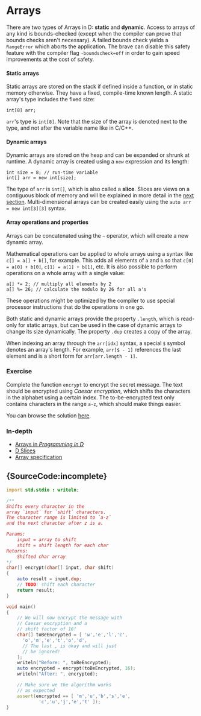 # Arrays

There are two types of Arrays in D: **static** and **dynamic**.
Access to arrays of any kind is bounds-checked (except when the compiler can prove
that bounds checks aren't necessary).
A failed bounds check yields a `RangeError` which aborts the application.
The brave can disable this safety feature with the
compiler flag `-boundscheck=off`
in order to gain speed improvements at the cost of safety.

#### Static arrays

Static arrays are stored on the stack if defined inside a function,
or in static memory otherwise. They have a fixed,
compile-time known length. A static array's type includes
the fixed size:

    int[8] arr;

`arr`'s type is `int[8]`. Note that the size of the array is denoted
next to the type, and not after the variable name like in C/C++.

#### Dynamic arrays

Dynamic arrays are stored on the heap and can be expanded
or shrunk at runtime. A dynamic array is created using a `new` expression
and its length:

    int size = 8; // run-time variable
    int[] arr = new int[size];

The type of `arr` is `int[]`, which is also called a **slice**. Slices
are views on a contiguous block of memory and will be explained
in more detail in the [next section](basics/slices).
Multi-dimensional arrays can be created easily
using the `auto arr = new int[3][3]` syntax.

#### Array operations and properties

Arrays can be concatenated using the `~` operator, which
will create a new dynamic array.

Mathematical operations can
be applied to whole arrays using a syntax like `c[] = a[] + b[]`, for example.
This adds all elements of `a` and `b` so that
`c[0] = a[0] + b[0]`, `c[1] = a[1] + b[1]`, etc. It is also possible
to perform operations on a whole array with a single
value:

    a[] *= 2; // multiply all elements by 2
    a[] %= 26; // calculate the modulo by 26 for all a's

These operations might be optimized
by the compiler to use special processor instructions that
do the operations in one go.

Both static and dynamic arrays provide the property `.length`,
which is read-only for static arrays, but can be used in the case of
dynamic arrays to change its size dynamically. The
property `.dup` creates a copy of the array.

When indexing an array through the `arr[idx]` syntax, a special
`$` symbol denotes an array's length. For example, `arr[$ - 1]` references
the last element and is a short form for `arr[arr.length - 1]`.

### Exercise

Complete the function `encrypt` to encrypt the secret message.
The text should be encrypted using *Caesar encryption*,
which shifts the characters in the alphabet using a certain index.
The to-be-encrypted text only contains characters in the range `a-z`,
which should make things easier.

You can browse the solution [here](https://github.com/dlang-tour/core/issues/227).

### In-depth

- [Arrays in _Programming in D_](http://ddili.org/ders/d.en/arrays.html)
- [D Slices](https://dlang.org/d-array-article.html)
- [Array specification](https://dlang.org/spec/arrays.html)

## {SourceCode:incomplete}

```d
import std.stdio : writeln;

/**
Shifts every character in the
array `input` for `shift` characters.
The character range is limited to `a-z`
and the next character after z is a.

Params:
    input = array to shift
    shift = shift length for each char
Returns:
    Shifted char array
*/
char[] encrypt(char[] input, char shift)
{
    auto result = input.dup;
    // TODO: shift each character
    return result;
}

void main()
{
    // We will now encrypt the message with
    // Caesar encryption and a
    // shift factor of 16!
    char[] toBeEncrypted = [ 'w','e','l','c',
      'o','m','e','t','o','d',
      // The last , is okay and will just
      // be ignored!
    ];
    writeln("Before: ", toBeEncrypted);
    auto encrypted = encrypt(toBeEncrypted, 16);
    writeln("After: ", encrypted);

    // Make sure we the algorithm works
    // as expected
    assert(encrypted == [ 'm','u','b','s','e',
            'c','u','j','e','t' ]);
}
```
